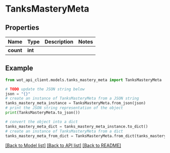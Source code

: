 # TanksMasteryMeta


## Properties

Name | Type | Description | Notes
------------ | ------------- | ------------- | -------------
**count** | **int** |  | 

## Example

```python
from wot_api_client.models.tanks_mastery_meta import TanksMasteryMeta

# TODO update the JSON string below
json = "{}"
# create an instance of TanksMasteryMeta from a JSON string
tanks_mastery_meta_instance = TanksMasteryMeta.from_json(json)
# print the JSON string representation of the object
print(TanksMasteryMeta.to_json())

# convert the object into a dict
tanks_mastery_meta_dict = tanks_mastery_meta_instance.to_dict()
# create an instance of TanksMasteryMeta from a dict
tanks_mastery_meta_from_dict = TanksMasteryMeta.from_dict(tanks_mastery_meta_dict)
```
[[Back to Model list]](../README.md#documentation-for-models) [[Back to API list]](../README.md#documentation-for-api-endpoints) [[Back to README]](../README.md)


